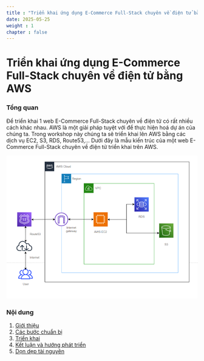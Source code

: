 ```yaml
---
title : "Triển khai ứng dụng E-Commerce Full-Stack chuyên về điện tử bằng AWS"
date: 2025-05-25 
weight : 1 
chapter : false
---
```

# Triển khai ứng dụng E-Commerce Full-Stack chuyên về điện tử bằng AWS


### Tổng quan

Để triển khai 1 web E-Commerce Full-Stack chuyên về điện tử có rất nhiều cách khác nhau. AWS là một giải pháp tuyệt với để thực hiện hoá dự án của chúng ta. Trong workshop này chúng ta sẽ triển khai lên AWS bằng các dịch vụ EC2, S3, RDS, Route53,…
Dưới đây là mẫu kiến trúc của một web E-Commerce Full-Stack chuyên về điện tử triển khai trên AWS.


![ConnectPrivate](/images/arc-log.png) 

### Nội dung

 1. [Giới thiệu](1-introduce/)
 2. [Các bước chuẩn bị](2-Prerequiste/)
 3. [Triển khai](3-Deploy/)
 4. [Kết luận và hướng phát triển](4-conclusion-and-future-development/)
 5. [Dọn dẹp tài nguyên](5-cleanup/)
